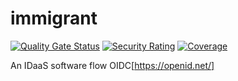 # immigrant

[![Quality Gate Status](https://sonarcloud.io/api/project_badges/measure?project=Ikki-Dai_immigrant&metric=alert_status)](https://sonarcloud.io/dashboard?id=Ikki-Dai_immigrant)
[![Security Rating](https://sonarcloud.io/api/project_badges/measure?project=Ikki-Dai_immigrant&metric=security_rating)](https://sonarcloud.io/dashboard?id=Ikki-Dai_immigrant)
[![Coverage](https://sonarcloud.io/api/project_badges/measure?project=Ikki-Dai_immigrant&metric=coverage)](https://sonarcloud.io/dashboard?id=Ikki-Dai_immigrant)

An IDaaS software flow OIDC[https://openid.net/]


